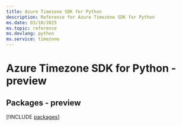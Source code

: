 ```yaml
---
title: Azure Timezone SDK for Python
description: Reference for Azure Timezone SDK for Python
ms.date: 03/10/2025
ms.topic: reference
ms.devlang: python
ms.service: timezone
---
```

# Azure Timezone SDK for Python - preview
## Packages - preview
[!INCLUDE [packages](timezone-index.md)]